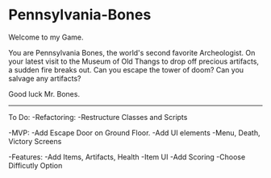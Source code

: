 # Pennsylvania-Bones
Welcome to my Game.

You are Pennsylvania Bones, the world's second favorite Archeologist. On your latest visit to the Museum of Old Thangs to drop off precious artifacts, a sudden fire breaks out. Can you escape the tower of doom? Can you salvage any artifacts? 

Good luck Mr. Bones.

-----------------------------------------------------------------

To Do:
-Refactoring:
    -Restructure Classes and Scripts

-MVP:
    -Add Escape Door on Ground Floor.
    -Add UI elements
    -Menu, Death, Victory Screens
    

-Features:
    -Add Items, Artifacts, Health
    -Item UI
    -Add Scoring
    -Choose Difficutly Option
    
